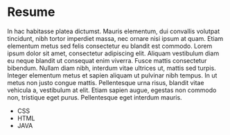 # Resume

In hac habitasse platea dictumst. Mauris elementum, dui convallis volutpat tincidunt, nibh tortor imperdiet massa, nec ornare nisi ipsum at quam. Etiam elementum metus sed felis consectetur eu blandit est commodo. Lorem ipsum dolor sit amet, consectetur adipiscing elit. Aliquam vestibulum diam eu neque blandit ut consequat enim viverra. Fusce mattis consectetur bibendum. Nullam diam nibh, interdum vitae ultrices ut, mattis sed turpis. Integer elementum metus et sapien aliquam ut pulvinar nibh tempus. In ut metus non justo congue mattis. Pellentesque urna risus, blandit vitae vehicula a, vestibulum at elit. Etiam sapien augue, egestas non commodo non, tristique eget purus. Pellentesque eget interdum mauris.

* CSS
* HTML
* JAVA

